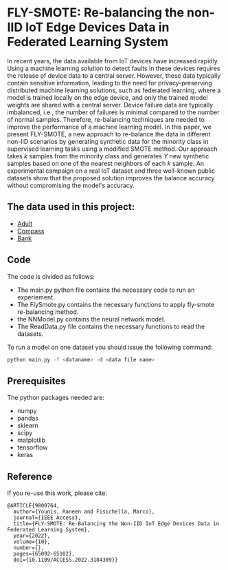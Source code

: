 # FLY-SMOTE: Re-balancing the non-IID IoT Edge Devices Data in Federated Learning System

In recent years, the data available from IoT devices have increased rapidly. Using a machine learning solution to detect faults in these devices requires the release of device data to a central server. However, these data typically contain sensitive information, leading to the need for privacy-preserving distributed machine learning solutions, such as federated learning, where a model is trained locally on the edge device, and only the trained model weights are shared with a central server. Device failure data are typically imbalanced, i.e., the number of failures is minimal compared to the number of normal samples. Therefore, re-balancing techniques are needed to improve the performance of a machine learning model. In this paper, we present FLY-SMOTE, a new approach to re-balance the data in different non-IID scenarios by generating synthetic data for the minority class in supervised learning tasks using a modified SMOTE method. Our approach takes $k$ samples from the minority class and generates $Y$ new synthetic samples based on one of the nearest neighbors of each $k$ sample. An experimental campaign on a real IoT dataset and three well-known public datasets show that the proposed solution improves the balance accuracy without compromising the model's accuracy.

## The data used in this project:
*  [Adult](https://archive.ics.uci.edu/ml/datasets/adult)
* [Compass](https://www.kaggle.com/datasets/danofer/compass)
* [Bank](https://archive.ics.uci.edu/ml/datasets/bank+marketing)

## Code
The code is divided as follows:

* The main.py python file contains the necessary code to run an experiement.
* The FlySmote.py contains the necessary functions to apply fly-smote re-balancing method.
* the NNModel.py contains the neural network model.
* The ReadData.py file contains the necessary functions to read the datasets.

To run a model on one dataset you should issue the following command:

```bash
python main.py -f <dataname> -d <data file name>
```

## Prerequisites
The python packages needed are:
* numpy
* pandas
* sklearn
* scipy
* matplotlib
* tensorflow
* keras

## Reference
If you re-use this work, please cite:
```
@ARTICLE{9800764,
  author={Younis, Raneen and Fisichella, Marco},
  journal={IEEE Access}, 
  title={FLY-SMOTE: Re-Balancing the Non-IID IoT Edge Devices Data in Federated Learning System}, 
  year={2022},
  volume={10},
  number={},
  pages={65092-65102},
  doi={10.1109/ACCESS.2022.3184309}}
```
